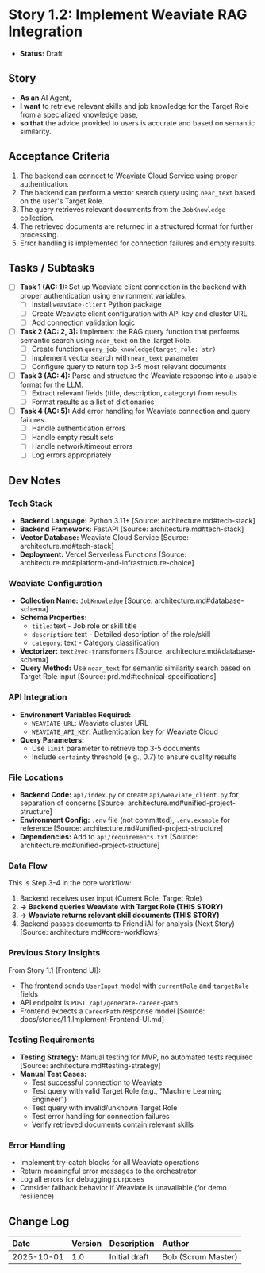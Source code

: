# Story 1.2: Implement Weaviate RAG Integration

- **Status:** Draft

## Story

- **As an** AI Agent,
- **I want** to retrieve relevant skills and job knowledge for the Target Role from a specialized knowledge base,
- **so that** the advice provided to users is accurate and based on semantic similarity.

## Acceptance Criteria

1. The backend can connect to Weaviate Cloud Service using proper authentication.
2. The backend can perform a vector search query using `near_text` based on the user's Target Role.
3. The query retrieves relevant documents from the `JobKnowledge` collection.
4. The retrieved documents are returned in a structured format for further processing.
5. Error handling is implemented for connection failures and empty results.

## Tasks / Subtasks

- [ ] **Task 1 (AC: 1):** Set up Weaviate client connection in the backend with proper authentication using environment variables.
  - [ ] Install `weaviate-client` Python package
  - [ ] Create Weaviate client configuration with API key and cluster URL
  - [ ] Add connection validation logic
- [ ] **Task 2 (AC: 2, 3):** Implement the RAG query function that performs semantic search using `near_text` on the Target Role.
  - [ ] Create function `query_job_knowledge(target_role: str)`
  - [ ] Implement vector search with `near_text` parameter
  - [ ] Configure query to return top 3-5 most relevant documents
- [ ] **Task 3 (AC: 4):** Parse and structure the Weaviate response into a usable format for the LLM.
  - [ ] Extract relevant fields (title, description, category) from results
  - [ ] Format results as a list of dictionaries
- [ ] **Task 4 (AC: 5):** Add error handling for Weaviate connection and query failures.
  - [ ] Handle authentication errors
  - [ ] Handle empty result sets
  - [ ] Handle network/timeout errors
  - [ ] Log errors appropriately

## Dev Notes

### Tech Stack

- **Backend Language:** Python 3.11+ [Source: architecture.md#tech-stack]
- **Backend Framework:** FastAPI [Source: architecture.md#tech-stack]
- **Vector Database:** Weaviate Cloud Service [Source: architecture.md#tech-stack]
- **Deployment:** Vercel Serverless Functions [Source: architecture.md#platform-and-infrastructure-choice]

### Weaviate Configuration

- **Collection Name:** `JobKnowledge` [Source: architecture.md#database-schema]
- **Schema Properties:**
  - `title`: text - Job role or skill title
  - `description`: text - Detailed description of the role/skill
  - `category`: text - Category classification
- **Vectorizer:** `text2vec-transformers` [Source: architecture.md#database-schema]
- **Query Method:** Use `near_text` for semantic similarity search based on Target Role input [Source: prd.md#technical-specifications]

### API Integration

- **Environment Variables Required:**
  - `WEAVIATE_URL`: Weaviate cluster URL
  - `WEAVIATE_API_KEY`: Authentication key for Weaviate Cloud
- **Query Parameters:**
  - Use `limit` parameter to retrieve top 3-5 documents
  - Include `certainty` threshold (e.g., 0.7) to ensure quality results

### File Locations

- **Backend Code:** `api/index.py` or create `api/weaviate_client.py` for separation of concerns [Source: architecture.md#unified-project-structure]
- **Environment Config:** `.env` file (not committed), `.env.example` for reference [Source: architecture.md#unified-project-structure]
- **Dependencies:** Add to `api/requirements.txt` [Source: architecture.md#unified-project-structure]

### Data Flow

This is Step 3-4 in the core workflow:

1. Backend receives user input (Current Role, Target Role)
2. **→ Backend queries Weaviate with Target Role (THIS STORY)**
3. **→ Weaviate returns relevant skill documents (THIS STORY)**
4. Backend passes documents to FriendliAI for analysis (Next Story)
   [Source: architecture.md#core-workflows]

### Previous Story Insights

From Story 1.1 (Frontend UI):

- The frontend sends `UserInput` model with `currentRole` and `targetRole` fields
- API endpoint is `POST /api/generate-career-path`
- Frontend expects a `CareerPath` response model
  [Source: docs/stories/1.1.Implement-Frontend-UI.md]

### Testing Requirements

- **Testing Strategy:** Manual testing for MVP, no automated tests required [Source: architecture.md#testing-strategy]
- **Manual Test Cases:**
  - Test successful connection to Weaviate
  - Test query with valid Target Role (e.g., "Machine Learning Engineer")
  - Test query with invalid/unknown Target Role
  - Test error handling for connection failures
  - Verify retrieved documents contain relevant skills

### Error Handling

- Implement try-catch blocks for all Weaviate operations
- Return meaningful error messages to the orchestrator
- Log all errors for debugging purposes
- Consider fallback behavior if Weaviate is unavailable (for demo resilience)

## Change Log

| Date       | Version | Description   | Author             |
| :--------- | :------ | :------------ | :----------------- |
| 2025-10-01 | 1.0     | Initial draft | Bob (Scrum Master) |
